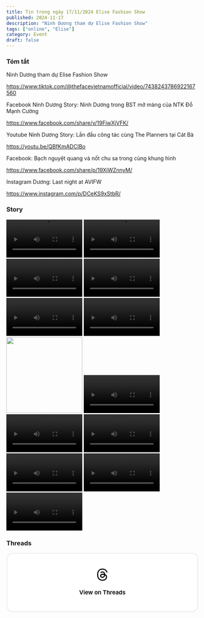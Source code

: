 ```yaml
---
title: Tin trong ngày 17/11/2024 Elise Fashion Show
published: 2024-11-17
description: "Ninh Dương tham dự Elise Fashion Show"
tags: ["online", "Elise"]
category: Event
draft: false
---
```


### Tóm tắt 

Ninh Dương tham dự Elise Fashion Show 

https://www.tiktok.com/@thefacevietnamofficial/video/7438243786922167560


Facebook Ninh Dương Story: Ninh Dương trong BST mở màng của NTK Đỗ Mạnh Cường

https://www.facebook.com/share/v/19FiwXjVFK/

Youtube Ninh Dương Story: Lần đầu công tác cùng The Planners tại Cát Bà

https://youtu.be/QBfKmADCIBo

Facebook: Bạch nguyệt quang và nốt chu sa trong cùng khung hình

https://www.facebook.com/share/p/19XjWZnnyM/

Instagram Dương: Last night at AVIFW 

https://www.instagram.com/p/DCeKS9xStbR/



### Story 

<video width="200" controls>
  <source type="video/mp4" src="https://github.com/user-attachments/assets/b492394f-2cf5-4d14-8e3c-c403be741d79" >
</video>

<video width="200" controls>
  <source type="video/mp4" src="https://github.com/user-attachments/assets/fba96a27-8677-488b-90e3-f44367f60f2c" >
</video>

<video width="200" controls>
  <source type="video/mp4" src="https://github.com/user-attachments/assets/f912e18a-a759-49d5-a823-4ff2fb882b51" >
</video>

<video width="200" controls>
  <source type="video/mp4" src="https://github.com/user-attachments/assets/891ebbba-0c40-40d4-8931-135913d07e4d" >
</video>

<video width="200" controls>
  <source type="video/mp4" src="https://github.com/user-attachments/assets/2e1c7ced-1f0e-45be-bf41-ed5835b3a246" >
</video>

<video width="200" controls>
  <source type="video/mp4" src="https://github.com/user-attachments/assets/f3ef66fa-2781-490c-bf89-9b560b7d01b7" >
</video>

<img width="200" src="https://github.com/user-attachments/assets/fd31d87e-ad1f-4d9d-9de1-1fde6a24e08c" />

<video width="200" controls>
  <source type="video/mp4" src="https://github.com/user-attachments/assets/02166375-9f7c-4754-9977-14e65fd8c38a" >
</video>

<video width="200" controls>
  <source type="video/mp4" src="https://github.com/user-attachments/assets/a885c41e-10c6-499c-9106-e48b8192baf9" >
</video>

<video width="200" controls>
  <source type="video/mp4" src="https://github.com/user-attachments/assets/1d691dd3-0b56-4d2c-b364-ff6e1c565e05" >
</video>

<video width="200" controls>
  <source type="video/mp4" src="https://github.com/user-attachments/assets/72dc5cc3-464c-4b34-8ac1-23c0521ec8ba" >
</video>

<video width="200" controls>
  <source type="video/mp4" src="https://github.com/user-attachments/assets/86924571-079b-40f0-8c65-c15d7168c944" >
</video>

<video width="200" controls>
  <source type="video/mp4" src="https://github.com/user-attachments/assets/eaeb2949-2fab-4dbb-bf32-176ee5c9e33e" >
</video>


### Threads 

<blockquote class="text-post-media" data-text-post-permalink="https://www.threads.net/@ninhduong_summary/post/DCeko2UzkSn" data-text-post-version="0" id="ig-tp-DCeko2UzkSn" style=" background:#FFF; border-width: 1px; border-style: solid; border-color: #00000026; border-radius: 16px; max-width:540px; margin: 1px; min-width:270px; padding:0; width:99.375%; width:-webkit-calc(100% - 2px); width:calc(100% - 2px);"> <a href="https://www.threads.net/@ninhduong_summary/post/DCeko2UzkSn" style=" background:#FFFFFF; line-height:0; padding:0 0; text-align:center; text-decoration:none; width:100%; font-family: -apple-system, BlinkMacSystemFont, sans-serif;" target="_blank"> <div style=" padding: 40px; display: flex; flex-direction: column; align-items: center;"><div style=" display:block; height:32px; width:32px; padding-bottom:20px;"> <svg aria-label="Threads" height="32px" role="img" viewBox="0 0 192 192" width="32px" xmlns="http://www.w3.org/2000/svg"> <path d="M141.537 88.9883C140.71 88.5919 139.87 88.2104 139.019 87.8451C137.537 60.5382 122.616 44.905 97.5619 44.745C97.4484 44.7443 97.3355 44.7443 97.222 44.7443C82.2364 44.7443 69.7731 51.1409 62.102 62.7807L75.881 72.2328C81.6116 63.5383 90.6052 61.6848 97.2286 61.6848C97.3051 61.6848 97.3819 61.6848 97.4576 61.6855C105.707 61.7381 111.932 64.1366 115.961 68.814C118.893 72.2193 120.854 76.925 121.825 82.8638C114.511 81.6207 106.601 81.2385 98.145 81.7233C74.3247 83.0954 59.0111 96.9879 60.0396 116.292C60.5615 126.084 65.4397 134.508 73.775 140.011C80.8224 144.663 89.899 146.938 99.3323 146.423C111.79 145.74 121.563 140.987 128.381 132.296C133.559 125.696 136.834 117.143 138.28 106.366C144.217 109.949 148.617 114.664 151.047 120.332C155.179 129.967 155.42 145.8 142.501 158.708C131.182 170.016 117.576 174.908 97.0135 175.059C74.2042 174.89 56.9538 167.575 45.7381 153.317C35.2355 139.966 29.8077 120.682 29.6052 96C29.8077 71.3178 35.2355 52.0336 45.7381 38.6827C56.9538 24.4249 74.2039 17.11 97.0132 16.9405C119.988 17.1113 137.539 24.4614 149.184 38.788C154.894 45.8136 159.199 54.6488 162.037 64.9503L178.184 60.6422C174.744 47.9622 169.331 37.0357 161.965 27.974C147.036 9.60668 125.202 0.195148 97.0695 0H96.9569C68.8816 0.19447 47.2921 9.6418 32.7883 28.0793C19.8819 44.4864 13.2244 67.3157 13.0007 95.9325L13 96L13.0007 96.0675C13.2244 124.684 19.8819 147.514 32.7883 163.921C47.2921 182.358 68.8816 191.806 96.9569 192H97.0695C122.03 191.827 139.624 185.292 154.118 170.811C173.081 151.866 172.51 128.119 166.26 113.541C161.776 103.087 153.227 94.5962 141.537 88.9883ZM98.4405 129.507C88.0005 130.095 77.1544 125.409 76.6196 115.372C76.2232 107.93 81.9158 99.626 99.0812 98.6368C101.047 98.5234 102.976 98.468 104.871 98.468C111.106 98.468 116.939 99.0737 122.242 100.233C120.264 124.935 108.662 128.946 98.4405 129.507Z" /></svg></div><div style=" font-size: 15px; line-height: 21px; color: #000000; font-weight: 600; "> View on Threads</div></div></a></blockquote>
<script async src="https://www.threads.net/embed.js"></script>